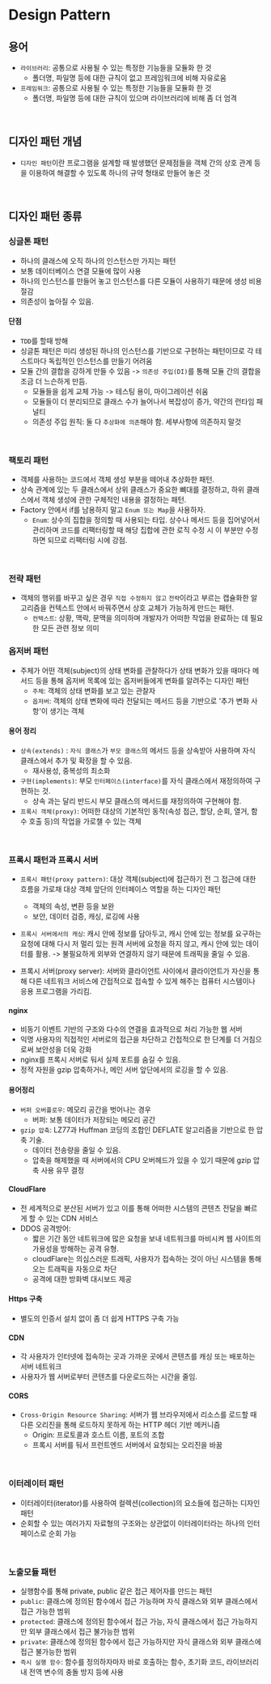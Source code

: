 # Design Pattern

## 용어

- `라이브러리`: 공통으로 사용될 수 있는 특정한 기능들을 모듈화 한 것
    - 폴더명, 파일명 등에 대한 규칙이 없고 프레임워크에 비해 자유로움
- `프레임워크`: 공통으로 사용될 수 있는 특정한 기능들을 모듈화 한 것
    - 폴더명, 파일명 등에 대한 규칙이 있으며 라이브러리에 비해 좀 더 엄격

<br />

## 디자인 패턴 개념

- `디자인 패턴`이란 프로그램을 설계할 때 발생했던 문제점들을 객체 간의 상호 관계 등을 이용하여 해결할 수 있도록
  하나의 규약 형태로 만들어 놓은 것

<br />

## 디자인 패턴 종류

### 싱글톤 패턴

- 하나의 클래스에 오직 하나의 인스턴스만 가지는 패턴
- 보통 데이터베이스 연결 모듈에 많이 사용
- 하나의 인스턴스를 만들어 놓고 인스턴스를 다른 모듈이 사용하기 때문에 생성 비용 절감
- 의존성이 높아질 수 있음.

#### 단점

- `TDD`를 할때 방해
- 싱글톤 패턴은 미리 생성된 하나의 인스턴스를 기반으로 구현하는 패턴이므로 각 테스트마다 독립적인 인스턴스를 만들기 어려움
- 모듈 간의 결합을 강하게 만들 수 있음 -> `의존성 주입(DI)`를 통해 모듈 간의 결합을 조금 더 느슨하게 만듬.
    - 모듈들을 쉽게 교체 가능 -> 테스팅 용이, 마이그레이션 쉬움
    - 모듈들이 더 분리되므로 클래스 수가 늘어나서 복잡성이 증가, 약간의 런타임 패널티
    - 의존성 주입 원칙: 둘 다 `추상화에 의존`해야 함. 세부사항에 의존하지 말것

<br />

### 팩토리 패턴

- 객체를 사용하는 코드에서 객체 생성 부분을 떼어내 추상화한 패턴.
- 상속 관계에 있는 두 클래스에서 상위 클래스가 중요한 뼈대를 결정하고, 하위 클래스에서 객체 생성에 관한 구체적인 내용을 결정하는 패턴.
- Factory 안에서 if를 남용하지 말고 `Enum 또는 Map`을 사용하자.
    - `Enum`: 상수의 집합을 정의할 때 사용되는 타입. 상수나 메서드 등을 집어넣어서 관리하며 코드를 리팩터링할 때 해당 집합에 관한
      로직 수정 시 이 부분만 수정하면 되므로 리팩터링 시에 강점.

<br />

### 전략 패턴

- 객체의 행위를 바꾸고 싶은 경우 `직접 수정하지 않고` `전략`이라고 부르는 캡슐화한 알고리즘을 컨텍스트 안에서 바꿔주면서 상호 교체가 가능하게 만드는 패턴.
    - `컨텍스트`: 상황, 맥락, 문맥을 의미하며 개발자가 어떠한 작업을 완료하는 데 필요한 모든 관련 정보 의미

### 옵저버 패턴

- 주체가 어떤 객체(subject)의 상태 변화를 관찰하다가 상태 변화가 있을 때마다 메서드 등을 통해 옵저버 목록에 있는 옵저버들에게 변화를 알려주는 디자인 패턴
    - `주체`: 객체의 상태 변화를 보고 있는 관찰자
    - `옵저버`: 객체의 상태 변화에 따라 전달되는 메서드 등을 기반으로 '추가 변화 사항'이 생기는 객체

#### 용어 정리

- `상속(extends)` : `자식 클래스`가 `부모 클래스`의 메서드 등을 상속받아 사용하며 자식 클래스에서 추가 및 확장을 할 수 있음.
    - 재사용성, 중복성의 최소화
- `구현(implements)`: 부모 `인터페이스(interface)`를 자식 클래스에서 재정의하여 구현하는 것.
    - 상속 과는 달리 반드시 부모 클래스의 메서드를 재정의하여 구현해야 함.
- `프록시 객체(proxy)`: 어떠한 대상의 기본적인 동작(속성 접근, 할당, 순회, 열거, 함수 호출 등)의 작업을 가로챌 수 있는 객체

<br />

### 프록시 패턴과 프록시 서버

- `프록시 패턴(proxy pattern)`: 대상 객체(subject)에 접근하기 전 그 접근에 대한 흐름을 가로채 대상 객체 앞단의 인터페이스 역할을 하는 디자인 패턴
    - 객체의 속성, 변환 등을 보완
    - 보안, 데이터 검증, 캐싱, 로깅에 사용
- `프록시 서버에서의 캐싱`: 캐시 안에 정보를 담아두고, 캐시 안에 있는 정보를 요구하는 요청에 대해 다시 저 멀리 있는 원격 서버에 요청을 하지 않고, 캐시 안에
  있는 데이터를 활용. -> 불필요하게 외부와 연결하지 않기 때문에 트래픽을 줄일 수 있음.

- 프록시 서버(proxy server): 서버와 클라이언트 사이에서 클라이언트가 자신을 통해 다른 네트워크 서비스에 간접적으로 접속할 수 있게 해주는
  컴퓨터 시스템이나 응용 프로그램을 가리킴.

#### nginx
- 비동기 이벤트 기반의 구조와 다수의 연결을 효과적으로 처리 가능한 웹 서버
- 익명 사용자의 직접적인 서버로의 접근을 차단하고 간접적으로 한 단계를 더 거침으로써 보안성을 더욱 강화
- nginx를 프록시 서버로 둬서 실제 포트를 숨길 수 있음.
- 정적 자원을 gzip 압축하거나, 메인 서버 앞단에서의 로깅을 할 수 있음.

#### 용어정리
- `버퍼 오버플로우`: 메모리 공간을 벗어나는 경우
  - 버퍼: 보통 데이터가 저장되는 메모리 공간
- `gzip 압축`: LZ77과 Huffman 코딩의 조합인 DEFLATE 알고리즘을 기반으로 한 압축 기술.
  - 데이터 전송량을 줄일 수 있음.
  - 압축을 해제했을 때 서버에서의 CPU 오버헤드가 있을 수 있기 때문에 gzip 압축 사용 유무 결정

#### CloudFlare
- 전 세계적으로 분산된 서버가 있고 이를 통해 어떠한 시스템의 콘텐츠 전달을 빠르게 할 수 있는 CDN 서비스
- DDOS 공격방어: 
  - 짧은 기간 동안 네트워크에 많은 요청을 보내 네트워크를 마비시켜 웹 사이트의 가용성을 방해하는 공격 유형.
  - cloudFlare는 의심스러운 트래픽, 사용자가 접속하는 것이 아닌 시스템을 통해 오는 트래픽을 자동으로 차단
  - 공격에 대한 방화벽 대시보드 제공

#### Https 구축
- 별도의 인증서 설치 없이 좀 더 쉽게 HTTPS 구축 가능

#### CDN
- 각 사용자가 인터넷에 접속하는 곳과 가까운 곳에서 콘텐츠를 캐싱 또는 배포하는 서버 네트워크
- 사용자가 웹 서버로부터 콘텐츠를 다운로드하는 시간을 줄임.

#### CORS
- `Cross-Origin Resource Sharing`: 서버가 웹 브라우저에서 리소스를 로드할 때 다른 오리진을 통해 로드하지 못하게 하는 HTTP 헤더 기반 메커니즘
  - Origin: 프로토콜과 호스트 이름, 포트의 조합
  - 프록시 서버를 둬서 프런트엔드 서버에서 요청되는 오리진을 바꿈

<br />

### 이터레이터 패턴
- 이터레이터(iterator)를 사용하여 컬렉션(collection)의 요소들에 접근하는 디자인 패턴
- 순회할 수 있는 여러가지 자료형의 구조와는 상관없이 이터레이터라는 하나의 인터페이스로 순회 가능

<br />

### 노출모듈 패턴
- 실행함수를 통해 private, public 같은 접근 제어자를 만드는 패턴
- `public`: 클래스에 정의된 함수에서 접근 가능하며 자식 클래스와 외부 클래스에서 접근 가능한 범위
- `protected`: 클래스에 정의된 함수에서 접근 가능, 자식 클래스에서 접근 가능하지만 외부 클래스에서 접근 불가능한 범위
- `private`: 클래스에 정의된 함수에서 접근 가능하지만 자식 클래스와 외부 클래스에 접근 불가능한 범위 
- `즉시 실행 함수`: 함수를 정의하자마자 바로 호출하는 함수, 초기화 코드, 라이브러리 내 전역 변수의 충돌 방지 등에 사용